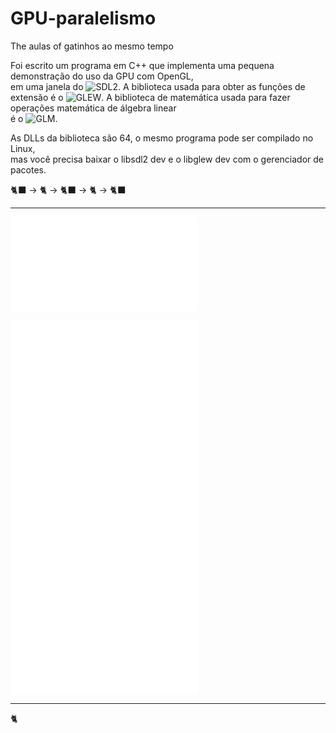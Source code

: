 # GPU-paralelismo
The aulas of gatinhos ao mesmo tempo

Foi escrito um programa em C++ que implementa uma pequena demonstração do uso da GPU com OpenGL,  
em uma janela do ![SDL2](https://www.libsdl.org/). A biblioteca usada para obter as funções de extensão é o ![GLEW](https://glew.sourceforge.net/).
A biblioteca de matemática usada para fazer operações matemática de álgebra linear  
é o ![GLM](https://github.com/g-truc/glm).

As DLLs da biblioteca são 64, o mesmo programa pode ser compilado no Linux,  
mas você precisa baixar o libsdl2 dev e o libglew dev com o gerenciador de pacotes.

🐈‍⬛ -> 🐈 -> 🐈‍⬛ -> 🐈 -> 🐈‍⬛

----

![Sumario](sumario/sumario.md) 

![Apresentação e introdução](1/1-.md)  
![Qual a base de conhecimento e a preparação necessária para iniciar nessa área](2/2-.md)  
![Quais os diferentes campos e sua situação no mercado exterior](3/3-.md)  
![Situação do Brasil e o campo graphics programming](4/4-.md)  

---

🐈
